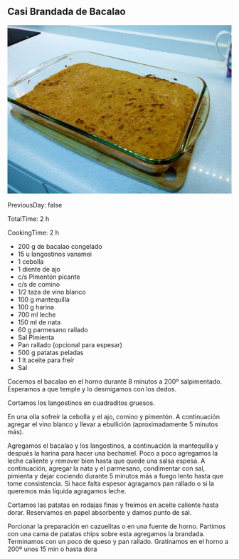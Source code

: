 [title]: #()

## Casi Brandada de Bacalao


[img]: #()

![](../docs/imgs/0002-brandada-bacalo.jpg)

[recipe-time]: #()


PreviousDay: false

TotalTime: 2 h

CookingTime: 2 h

[ingredients-content]: #()

* 200 g de bacalao congelado
* 15 u langostinos vanamei
*  1 cebolla
* 1 diente de ajo
*  c/s Pimentón picante
* c/s de comino
*  1/2 taza de vino blanco
*  100 g mantequilla
* 100 g harina
*  700 ml leche
* 150 ml de nata
*  60 g parmesano rallado
*  Sal Pimienta
* Pan rallado (opcional para espesar)
* 500 g patatas peladas
* 1 lt aceite para freír
* Sal

[content]: #()

Cocemos el bacalao en el horno durante 8 minutos a 200º salpimentado.
Esperamos a que temple y lo desmigamos con los dedos.

Cortamos los langostinos en cuadraditos gruesos.

En una olla sofreír la cebolla y el ajo, comino y pimentón. A continuación
agregar el vino blanco y llevar a ebullición (aproximadamente 5 minutos
más).

Agregamos el bacalao y los langostinos, a continuación la mantequilla y
después la harina para hacer una bechamel. Poco a poco agregamos la leche
caliente y remover bien hasta que quede una salsa espesa. A continuación,
agregar la nata y el parmesano, condimentar con sal, pimienta y dejar
cociendo durante 5 minutos más a fuego lento hasta que tome consistencia.
Si hace falta espesor agragamos pan rallado o si la queremos más líquida
agragamos leche.

Cortamos las patatas en rodajas finas y freímos en aceite caliente hasta
dorar. Reservamos en papel absorbente y damos punto de sal.

Porcionar la preparación en cazuelitas o en una fuente de horno. Partimos
con una cama de patatas chips sobre esta agregamos la brandada. Terminamos
con un poco de queso y pan rallado. Gratinamos en el horno a 200º unos 15
min o hasta dora

